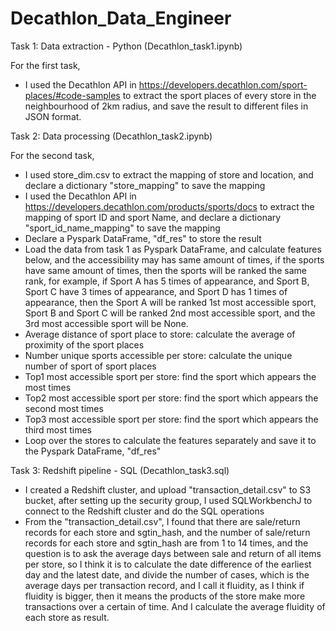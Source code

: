 # Decathlon_Data_Engineer

Task 1: Data extraction - Python (Decathlon_task1.ipynb)

For the first task, 
- I used the Decathlon API in https://developers.decathlon.com/sport-places/#code-samples to extract the sport places of every store in the neighbourhood of 2km radius, and save the result to different files in JSON format.

Task 2: Data processing (Decathlon_task2.ipynb)

For the second task, 
- I used store_dim.csv to extract the mapping of store and location, and declare a dictionary "store_mapping" to save the mapping
- I used the Decathlon API in https://developers.decathlon.com/products/sports/docs to extract the mapping of sport ID and sport Name, and declare a dictionary "sport_id_name_mapping" to save the mapping
- Declare a Pyspark DataFrame, "df_res" to store the result 
- Load the data from task 1 as Pyspark DataFrame, and calculate features below, and the accessibility may has same amount of times, if the sports have same amount of times, then the sports will be ranked the same rank, for example, if Sport A has 5 times of appearance, and Sport B, Sport C have 3 times of appearance, and Sport D has 1 times of appearance, then the Sport A will be ranked 1st most accessible sport, Sport B and Sport C will be ranked 2nd most accessible sport, and the 3rd most accessible sport will be None.
- Average distance of sport place to store: calculate the average of proximity of the sport places
- Number unique sports accessible per store: calculate the unique number of sport of sport places
- Top1 most accessible sport per store: find the sport which appears the most times
- Top2 most accessible sport per store: find the sport which appears the second most times
- Top3 most accessible sport per store: find the sport which appears the third most times
- Loop over the stores to calculate the features separately and save it to the Pyspark DataFrame, "df_res"


Task 3: Redshift pipeline - SQL (Decathlon_task3.sql)

- I created a Redshift cluster, and upload "transaction_detail.csv" to S3 bucket, after setting up the security group, I used SQLWorkbenchJ to connect to the Redshift cluster and do the SQL operations
- From the "transaction_detail.csv", I found that there are sale/return records for each store and sgtin_hash, and the number of sale/return records for each store and sgtin_hash are from 1 to 14 times, and the question is to ask the average days between sale and return of all items per store, so I think it is to calculate the date difference of the earliest day and the latest date, and divide the number of cases, which is the average days per transaction record, and I call it fluidity, as I think if fluidity is bigger, then it means the products of the store make more transactions over a certain of time. And I calculate the average fluidity of each store as result.
